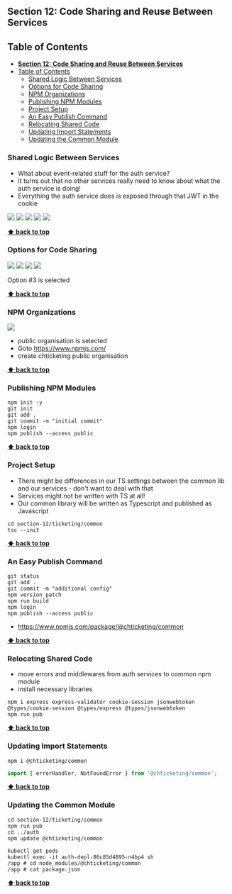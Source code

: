 ## **Section 12: Code Sharing and Reuse Between Services**

## Table of Contents
- [**Section 12: Code Sharing and Reuse Between Services**](#section-12-code-sharing-and-reuse-between-services)
- [Table of Contents](#table-of-contents)
  - [Shared Logic Between Services](#shared-logic-between-services)
  - [Options for Code Sharing](#options-for-code-sharing)
  - [NPM Organizations](#npm-organizations)
  - [Publishing NPM Modules](#publishing-npm-modules)
  - [Project Setup](#project-setup)
  - [An Easy Publish Command](#an-easy-publish-command)
  - [Relocating Shared Code](#relocating-shared-code)
  - [Updating Import Statements](#updating-import-statements)
  - [Updating the Common Module](#updating-the-common-module)

### Shared Logic Between Services

- What about event-related stuff for the auth service?
- It turns out that no other services really need to know about what the auth service is doing!
- Everything the auth service does is exposed through that JWT in the cookie

![](section-12/ticket-service-1.jpg)
![](section-12/ticket-service-2.jpg)
![](section-12/ticket-service-3.jpg)
![](section-12/ticket-service-4.jpg)
![](section-12/shared-lib.jpg)

**[⬆ back to top](#table-of-contents)**

### Options for Code Sharing

![](section-12/shared-lib.jpg)
![](section-12/option-1.jpg)
![](section-12/option-2.jpg)
![](section-12/option-3.jpg)

Option #3 is selected

**[⬆ back to top](#table-of-contents)**

### NPM Organizations

![](section-12/package-security.jpg)

- public organisation is selected
- Goto https://www.npmjs.com/
- create chticketing public organisation

**[⬆ back to top](#table-of-contents)**

### Publishing NPM Modules

```console
npm init -y
git init
git add .
git commit -m "initial commit"
npm login
npm publish --access public
```

**[⬆ back to top](#table-of-contents)**

### Project Setup

- There might be differences in our TS settings between the common lib and our services - don't want to deal with that
- Services might not be written with TS at all!
- Our common library will be written as Typescript and published as Javascript

```console
cd section-12/ticketing/common
tsc --init
```

**[⬆ back to top](#table-of-contents)**

### An Easy Publish Command

```console
git status
git add .
git commit -m "additional config"
npm version patch
npm run build
npm login
npm publish --access public
```

- https://www.npmjs.com/package/@chticketing/common

**[⬆ back to top](#table-of-contents)**

### Relocating Shared Code

- move errors and middlewares from auth services to common npm module
- install necessary libraries
```
npm i express express-validator cookie-session jsonwebtoken @types/cookie-session @types/express @types/jsonwebtoken
npm run pub
```

**[⬆ back to top](#table-of-contents)**

### Updating Import Statements

```console
npm i @chticketing/common
```

```typescript
import { errorHandler, NotFoundError } from '@chticketing/common';
```

**[⬆ back to top](#table-of-contents)**

### Updating the Common Module

```console
cd section-12/ticketing/common
npm run pub
cd ../auth
npm update @chticketing/common
```

```console
kubectl get pods
kubectl exec -it auth-depl-86c85d4895-n4bp4 sh
/app # cd node_modules/@chticketing/common
/app # cat package.json
```

**[⬆ back to top](#table-of-contents)**

